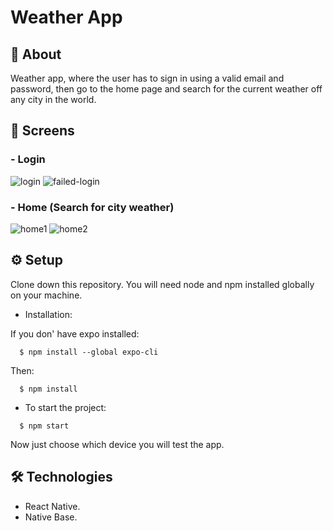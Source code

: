 # Weather App

## 📄 About

Weather app, where the user has to sign in using a valid email and password, then go to the home page and search for the current weather off any city in the world. 

## 📱 Screens

### - Login

![login](https://user-images.githubusercontent.com/102267210/221326293-d5ac5506-878d-415a-87f5-1262cc9be308.PNG)
![failed-login](https://user-images.githubusercontent.com/102267210/221326305-c6d51b21-4a24-4d28-a894-c4ae2b467796.PNG)

### - Home (Search for city weather)

![home1](https://user-images.githubusercontent.com/102267210/221326314-3cafddf3-c772-432a-86bd-e42f4f95cdfc.PNG)
![home2](https://user-images.githubusercontent.com/102267210/221327620-67bcf939-a7d8-4503-b857-e7188b448d43.PNG)

## ⚙️ Setup

Clone down this repository. You will need node and npm installed globally on your machine.

- Installation:

If you don' have expo installed:

```
  $ npm install --global expo-cli
```
Then:

```
  $ npm install 
```

- To start the project:

```
  $ npm start
```

Now just choose which device you will test the app.

## 🛠 Technologies

- React Native.
- Native Base.
